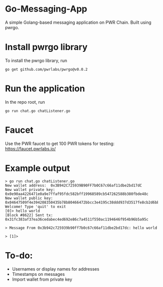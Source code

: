 # Go-Messaging-App
A simple Golang-based messaging application on PWR Chain. Built using pwrgo.

# Install pwrgo library

To install the pwrgo library, run

```
go get github.com/pwrlabs/pwrgo@v0.0.2
```

# Run the application

In the repo root, run

```
go run chat.go chatListener.go
```

# Faucet

Use the PWR faucet to get 100 PWR tokens for testing: https://faucet.pwrlabs.io/

# Example output

```
> go run chat.go chatListener.go
New wallet address:  0x3B942C725939B90FF7b0C67c66af11dbe2bd17dC
New wallet private key:  0x0e90aa4226471e0a9e7ffaf95fdc582bff19968589cb547262588b380fbde48c
New wallet public key:  0x04647509f4e394208350435b78b80466472bbcc3e4195c38ddd937d3517fe8cb2d6bbfae89695d67e364d71074f5c27eca1f5319bda43a779086d8b3adfc1cb874
Welcome! Type 'quit' to exit
[0]> hello world
[Block #8622] Sent tx: 0x31fc383af37ea36cedabec4ed692e86c7a4511f550ac1194646f954b96b5a95c

> Message From 0x3b942c725939b90ff7b0c67c66af11dbe2bd17dc: hello world

> [1]>
```


# To-do:

- Usernames or display names for addresses
- Timestamps on messages
- Import wallet from private key